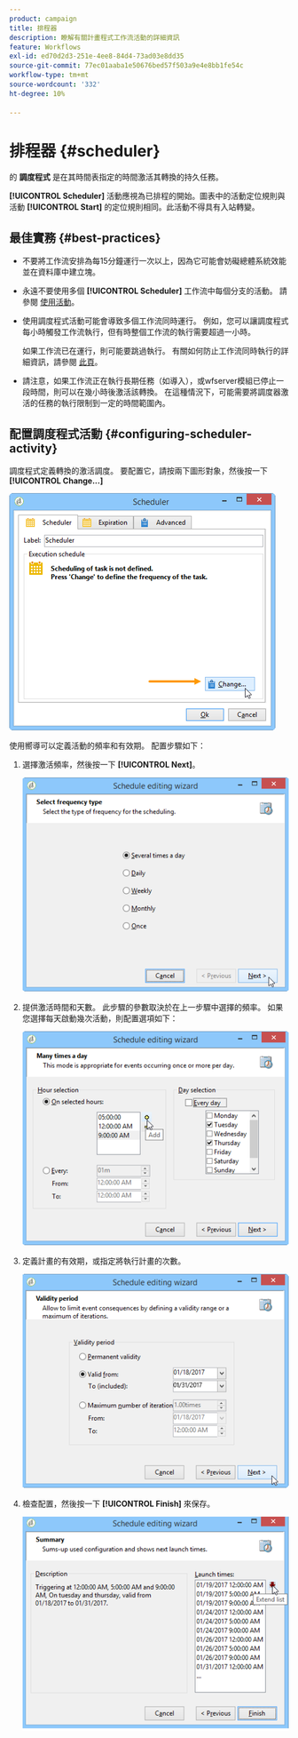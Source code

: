 ```yaml
---
product: campaign
title: 排程器
description: 瞭解有關計畫程式工作流活動的詳細資訊
feature: Workflows
exl-id: ed70d2d3-251e-4ee8-84d4-73ad03e8dd35
source-git-commit: 77ec01aaba1e50676bed57f503a9e4e8bb1fe54c
workflow-type: tm+mt
source-wordcount: '332'
ht-degree: 10%

---
```


# 排程器 {#scheduler}



的 **調度程式** 是在其時間表指定的時間激活其轉換的持久任務。

**[!UICONTROL Scheduler]** 活動應視為已排程的開始。圖表中的活動定位規則與活動 **[!UICONTROL Start]** 的定位規則相同。此活動不得具有入站轉變。

## 最佳實務 {#best-practices}

* 不要將工作流安排為每15分鐘運行一次以上，因為它可能會妨礙總體系統效能並在資料庫中建立塊。

* 永遠不要使用多個 **[!UICONTROL Scheduler]** 工作流中每個分支的活動。 請參閱 [使用活動](workflow-best-practices.md#using-activities)。

* 使用調度程式活動可能會導致多個工作流同時運行。 例如，您可以讓調度程式每小時觸發工作流執行，但有時整個工作流的執行需要超過一小時。

   如果工作流已在運行，則可能要跳過執行。 有關如何防止工作流同時執行的詳細資訊，請參閱 [此頁](monitor-workflow-execution.md#preventing-simultaneous-multiple-executions)。

* 請注意，如果工作流正在執行長期任務（如導入），或wfserver模組已停止一段時間，則可以在幾小時後激活該轉換。 在這種情況下，可能需要將調度器激活的任務的執行限制到一定的時間範圍內。

## 配置調度程式活動 {#configuring-scheduler-activity}

調度程式定義轉換的激活調度。 要配置它，請按兩下圖形對象，然後按一下 **[!UICONTROL Change...]**

![](assets/s_user_segmentation_scheduler.png)

使用嚮導可以定義活動的頻率和有效期。 配置步驟如下：

1. 選擇激活頻率，然後按一下 **[!UICONTROL Next]**。

   ![](assets/s_user_segmentation_scheduler2.png)

1. 提供激活時間和天數。 此步驟的參數取決於在上一步驟中選擇的頻率。 如果您選擇每天啟動幾次活動，則配置選項如下：

   ![](assets/s_user_segmentation_scheduler3.png)

1. 定義計畫的有效期，或指定將執行計畫的次數。

   ![](assets/s_user_segmentation_scheduler4.png)

1. 檢查配置，然後按一下 **[!UICONTROL Finish]** 來保存。

   ![](assets/s_user_segmentation_scheduler5.png)
